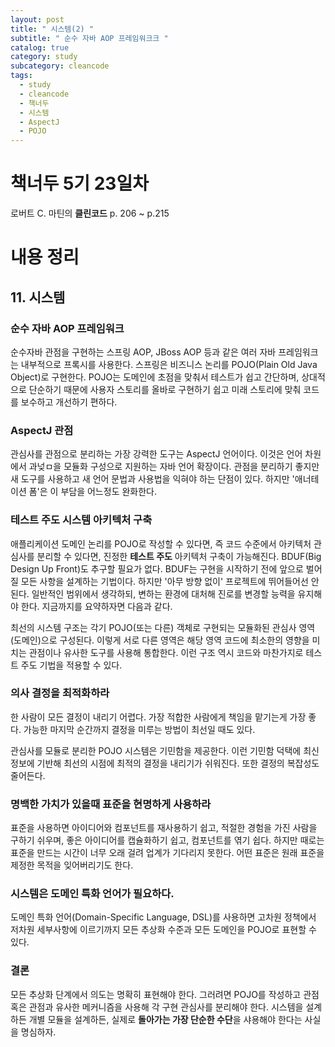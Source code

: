 ```yaml
---
layout: post
title: " 시스템(2) "
subtitle: " 순수 자바 AOP 프레임워크크 "
catalog: true
category: study
subcategory: cleancode
tags:
  - study
  - cleancode
  - 책너두
  - 시스템
  - AspectJ
  - POJO
---
```


# 책너두 5기 23일차

로버트 C. 마틴의 **클린코드** p. 206 ~ p.215

# 내용 정리

## 11. 시스템

### 순수 자바 AOP 프레임워크

순수자바 관점을 구현하는 스프링 AOP, JBoss AOP 등과 같은 여러 자바 프레임워크는 내부적으로 프록시를 사용한다. 스프링은 비즈니스 논리를 POJO(Plain Old Java Object)로 구현한다. POJO는 도메인에 초점을 맞춰서 테스트가 쉽고 간단하며, 상대적으로 단순하기 때문에 사용자 스토리를 올바로 구현하기 쉽고 미래 스토리에 맞춰 코드를 보수하고 개선하기 편하다.

### AspectJ 관점

관심사를 관점으로 분리하는 가장 강력한 도구는 AspectJ 언어이다. 이것은 언어 차원에서 과넞ㅁ을 모듈화 구성으로 지원하는 자바 언어 확장이다. 관점을 분리하기 좋지만 새 도구를 사용하고 새 언어 문법과 사용법을 익혀야 하는 단점이 있다. 하지만 '애너테이션 폼'은 이 부담을 어느정도 완화한다.

### 테스트 주도 시스템 아키텍처 구축

애플리케이션 도메인 논리를 POJO로 작성할 수 있다면, 즉 코드 수준에서 아키텍처 관심사를 분리할 수 있다면, 진정한 **테스트 주도** 아키텍처 구축이 가능해진다. BDUF(Big Design Up Front)도 추구할 필요가 없다. BDUF는 구현을 시작하기 전에 앞으로 벌어질 모든 사항을 설계하는 기법이다. 하지만 '아무 방향 없이' 프로젝트에 뛰어들어선 안된다. 일반적인 범위에서 생각하되, 변하는 환경에 대처해 진로를 변경할 능력을 유지해야 한다. 지금까지를 요약하자면 다음과 같다.

최선의 시스템 구조는 각기 POJO(또는 다른) 객체로 구현되는 모듈화된 관심사 영역(도메인)으로 구성된다. 이렇게 서로 다른 영역은 해당 영역 코드에 최소한의 영향을 미치는 관점이나 유사한 도구를 사용해 통합한다. 이런 구조 역시 코드와 마찬가지로 테스트 주도 기법을 적용할 수 있다.

### 의사 결정을 최적화하라

한 사람이 모든 결정이 내리기 어렵다. 가장 적합한 사람에게 책임을 맡기는게 가장 좋다. 가능한 마지막 순간까지 결정을 미루는 방법이 최선일 때도 있다.

관심사를 모듈로 분리한 POJO 시스템은 기민함을 제공한다. 이런 기민함 덕택에 최신 정보에 기반해 최선의 시점에 최적의 결정을 내리기가 쉬워진다. 또한 결정의 복잡성도 줄어든다.

### 명백한 가치가 있을때 표준을 현명하게 사용하라

표준을 사용하면 아이디어와 컴포넌트를 재사용하기 쉽고, 적절한 경험을 가진 사람을 구하기 쉬우며, 좋은 아이디어를 캡슐화하기 쉽고, 컴포넌트를 엮기 쉽다. 하지만 때로는 표준을 만드는 시간이 너무 오래 걸려 업계가 기다리지 못한다. 어떤 표준은 원래 표준을 제정한 목적을 잊어버리기도 한다.

### 시스템은 도메인 특화 언어가 필요하다.

도메인 특화 언어(Domain-Specific Language, DSL)를 사용하면 고차원 정책에서 저차원 세부사항에 이르기까지 모든 추상화 수준과 모든 도메인을 POJO로 표현할 수 있다.

### 결론

모든 추상화 단계에서 의도는 명확히 표현해야 한다. 그러려면 POJO를 작성하고 관점 혹은 관점과 유사한 메커니즘을 사용해 각 구현 관심사를 분리해야 한다. 시스템을 설계하든 개별 모듈을 설계하든, 실제로 **돌아가는 가장 단순한 수단**을 샤용해야 한다는 사실을 명심하자.
